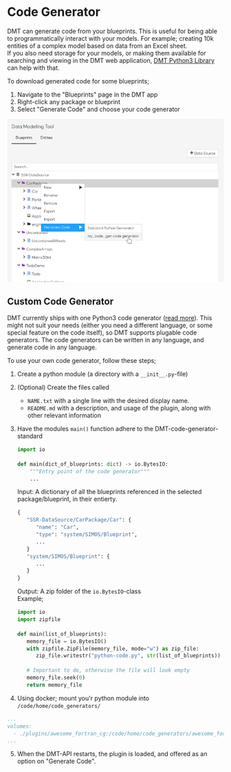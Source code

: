 # Code Generator

DMT can generate code from your blueprints. This is useful for being able to programmatically interact with your models. For example; creating 10k entities of a complex model based on data from an Excel sheet.  
If you also need storage for your models, or making them available for searching and viewing in the DMT web application, [DMT Python3 Library](https://equinor.github.io/dmt-py/) can help with that.

To download generated code for some blueprints;

1. Navigate to the "Blueprints" page in the DMT app
2. Right-click any package or blueprint
3. Select "Generate Code" and choose your code generator

![custom_code_generator](./custom_code_generator.png)

## Custom Code Generator

DMT currently ships with one Python3 code generator ([read more](/api/home/code_generators/default_python/README.md)).
This might not suit your needs (either you need a different language, or some special feature on the code itself), so DMT supports plugable code generators. The code generators can be written in any language, and generate code in any language.

To use your own code generator, follow these steps;

1. Create a python module (a directory with a `__init__.py`-file)
2. (Optional) Create the files called
   * `NAME.txt` with a single line with the desired display name.
   * `README.md` with a description, and usage of the plugin, along with other relevant information
3. Have the modules `main()` function adhere to the DMT-code-generator-standard

   ```python
   import io

   def main(dict_of_blueprints: dict) -> io.BytesIO:
       """Entry point of the code generator"""
       ...
   ```

   Input: A dictionary of all the blueprints referenced in the selected package/blueprint, in their entierty.

   ```python
   {
      "SSR-DataSource/CarPackage/Car": {
         "name": "Car",
         "type": "system/SIMOS/Blueprint",
         ...
      }
      "system/SIMOS/Blueprint": {
         ...
      }
   }
   ```

   Output: A zip folder of the `io.BytesIO`-class  
   Example;

   ```python
   import io
   import zipfile

   def main(list_of_blueprints):
      memory_file = io.BytesIO()
      with zipfile.ZipFile(memory_file, mode="w") as zip_file:
         zip_file.writestr("python-code.py", str(list_of_blueprints))

      # Important to do, otherwise the file will look empty
      memory_file.seek(0)
      return memory_file
   ```

4. Using docker; mount you'r python module into  `/code/home/code_generators/`

 ```yaml
 ...
 volumes:
   - ./plugins/awesome_fortran_cg:/code/home/code_generators/awesome_fortran_cg
 ...
 ```

5. When the DMT-API restarts, the plugin is loaded, and offered as an option on "Generate Code".
